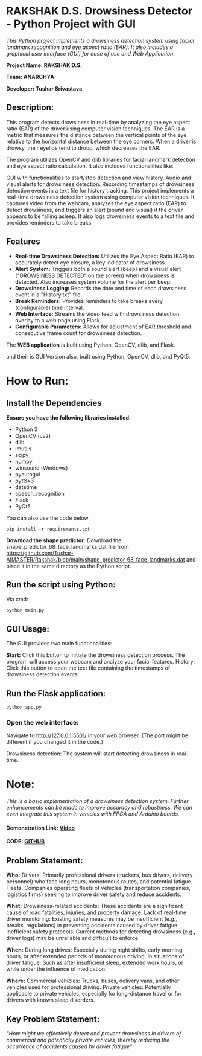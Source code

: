 # **RAKSHAK D.S. Drowsiness Detector - Python Project with GUI**


*This Python project implements a drowsiness detection system using facial landmark recognition and eye aspect ratio (EAR). It also includes a graphical user interface (GUI) for ease of use and Web Application*

**Project Name: RAKSHAK D.S.**

**Team: ANARGHYA**

**Developer: Tushar Srivastava**

## **Description:**

This program detects drowsiness in real-time by analyzing the eye aspect ratio (EAR) of the driver using computer vision techniques. The EAR is a metric that measures the distance between the vertical points of the eye relative to the horizontal distance between the eye corners. When a driver is drowsy, their eyelids tend to droop, which decreases the EAR.

The program utilizes OpenCV and dlib libraries for facial landmark detection and eye aspect ratio calculation. It also includes functionalities like:

GUI with functionalities to start/stop detection and view history.
Audio and visual alerts for drowsiness detection.
Recording timestamps of drowsiness detection events in a text file for history tracking.
This project implements a real-time drowsiness detection system using computer vision techniques. It captures video from the webcam, analyzes the eye aspect ratio (EAR) to detect drowsiness, and triggers an alert (sound and visual) if the driver appears to be falling asleep.  It also logs drowsiness events to a text file and provides reminders to take breaks.  


## Features

* **Real-time Drowsiness Detection:**  Utilizes the Eye Aspect Ratio (EAR) to accurately detect eye closure, a key indicator of drowsiness.
* **Alert System:** Triggers both a sound alert (beep) and a visual alert ("DROWSINESS DETECTED" on the screen) when drowsiness is detected.  Also increases system volume for the alert per beep.
* **Drowsiness Logging:** Records the date and time of each drowsiness event in a "History.txt" file.
* **Break Reminders:**  Provides reminders to take breaks every (configurable) time interval.
* **Web Interface:**  Streams the video feed with drowsiness detection overlay to a web page using Flask.
* **Configurable Parameters:**  Allows for adjustment of EAR threshold and consecutive frame count for drowsiness detection.


The **WEB application** is built using Python, OpenCV, dlib, and Flask.

and their is GUI Version also, built using Python, OpenCV, dlib, and PyQt5.


# How to Run:
## Install the Dependencies
**Ensure you have the following libraries installed:**
* Python 3
* OpenCV (cv2)
* dlib
* imutils
* scipy
* numpy
* winsound (Windows)
* pyautogui
* pyttsx3
* datetime
* speech_recognition
* Flask
* PyQt5

You can also use the code below


    pip install -r requirements.txt 
    

**Download the shape predictor:**
    Download the shape_predictor_68_face_landmarks.dat file from https://github.com/Tushar-AIMASTER/Rakshak/blob/main/shape_predictor_68_face_landmarks.dat and place it in the same directory as the Python script.

## **Run the script using Python:**
Via cmd:

    python main.py
## **GUI Usage:**

The GUI provides two main functionalities:

**Start:** Click this button to initiate the drowsiness detection process. The program will access your webcam and analyze your facial features.
History: Click this button to open the text file containing the timestamps of drowsiness detection events.


## **Run the Flask application:**
    python app.py  
### Open the web interface:
Navigate to http://127.0.0.1:5501/ in your web browser.  (The port might be different if you changed it in the code.)

Drowsiness detection: The system will start detecting drowsiness in real-time.

# **Note:**

*This is a basic implementation of a drowsiness detection system. Further enhancements can be made to improve accuracy and robustness.
We can even integrate this system in vehicles with FPGA and Arduino
 boards.*


#### Demonstration Link: [Video](https://youtu.be/CTGr3dqklb4)
#### CODE: [GITHUB](https://github.com/Tushar-AIMASTER/Rakshak)

## **Problem Statement:**
**Who:**
Drivers: Primarily professional drivers (truckers, bus drivers, delivery personnel) who face long hours, monotonous routes, and potential fatigue.
Fleets: Companies operating fleets of vehicles (transportation companies, logistics firms) seeking to improve driver safety and reduce accidents.

**What:**
Drowsiness-related accidents: These accidents are a significant cause of road fatalities, injuries, and property damage.
Lack of real-time driver monitoring: Existing safety measures may be insufficient (e.g., breaks, regulations) in preventing accidents caused by driver fatigue.
Inefficient safety protocols: Current methods for detecting drowsiness (e.g., driver logs) may be unreliable and difficult to enforce.

**When:**
During long drives: Especially during night shifts, early morning hours, or after extended periods of monotonous driving.
In situations of driver fatigue: Such as after insufficient sleep, extended work hours, or while under the influence of medication.

**Where:**
Commercial vehicles: Trucks, buses, delivery vans, and other vehicles used for professional driving.
Private vehicles: Potentially applicable to private vehicles, especially for long-distance travel or for drivers with known sleep disorders.

## **Key Problem Statement:**
*"How might we effectively detect and prevent drowsiness in drivers of commercial and potentially private vehicles, thereby reducing the occurrence of accidents caused by driver fatigue"*
